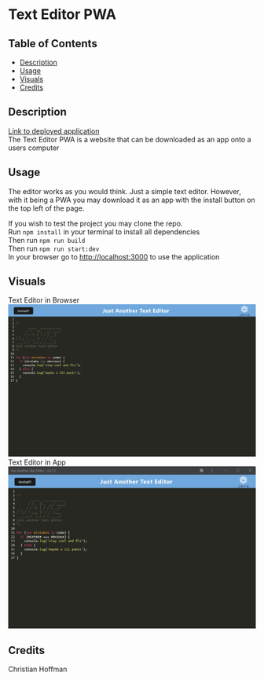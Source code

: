 # Text Editor PWA

## Table of Contents
  - [Description](#description)
  - [Usage](#usage)
  - [Visuals](#visuals)
  - [Credits](#Credits)

## Description
[Link to deployed application](https://text-editor-pwa-cdh.herokuapp.com/)\
The Text Editor PWA is a website that can be downloaded as an app onto a users computer

## Usage
The editor works as you would think. Just a simple text editor. However, with it being a PWA you may download it as an app with the install button on the top left of the page.

If you wish to test the project you may clone the repo.\
Run `npm install` in your terminal to install all dependencies\
Then run `npm run build`\
Then run `npm run start:dev`\
In your browser go to [http://localhost:3000](http://localhost:3000) to use the application

## Visuals
Text Editor in Browser
![browser](./images-for-readme/browser_screenshot.png)\
Text Editor in App
![app](./images-for-readme/app_screenshot.png)


## Credits
Christian Hoffman